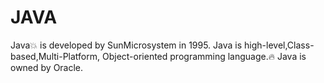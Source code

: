 # JAVA
  Java💥 is developed by SunMicrosystem in 1995.
  Java is high-level,Class-based,Multi-Platform, Object-oriented programming language.🔥
   Java is owned by Oracle.
